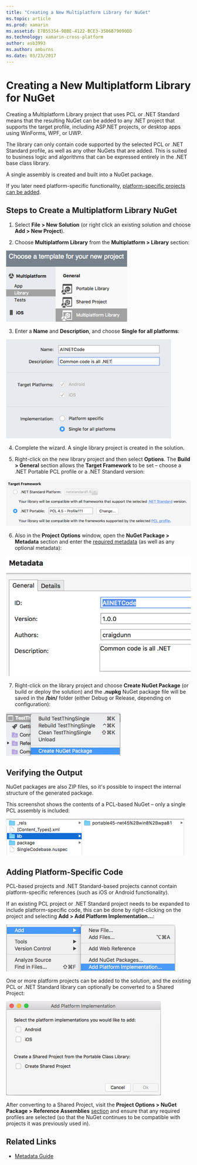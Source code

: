 ```yaml
---
title: "Creating a New Multiplatform Library for NuGet"
ms.topic: article
ms.prod: xamarin
ms.assetid: E7B55354-9BBE-4122-BCE3-3506B79090DD
ms.technology: xamarin-cross-platform
author: asb3993
ms.author: amburns
ms.date: 03/23/2017
---
```


# Creating a New Multiplatform Library for NuGet

Creating a Multiplatform Library project that uses PCL or .NET Standard means that
the resulting NuGet can be added to any .NET project that supports the target profile,
including ASP.NET projects, or desktop apps using WinForms, WPF, or UWP.

The library can only contain code supported by the selected PCL or .NET Standard profile,
as well as any other NuGets that are added.
This is suited to business logic and algorithms that can be expressed entirely in the .NET base class library.

A single assembly is created and built into a NuGet package.

If you later need platform-specific functionality, [platform-specific projects can be added](#add-platforms).

## Steps to Create a Multiplatform Library NuGet

1. Select **File > New Solution** (or right click an existing solution and choose **Add > New Project**).

2. Choose **Multiplatform Library** from the **Multiplatform > Library** section:

  [![](single-codebase-images/mulitplatform-library-sml.png "Configure multi-platform library for a single code base")](single-codebase-images/mulitplatform-library.png#lightbox)

3. Enter a **Name** and **Description**, and choose **Single for all platforms**:

  [![](single-codebase-images/single-configure-sml.png "Configure multi-platform library for a single code base")](single-codebase-images/single-configure.png#lightbox)

4. Complete the wizard. A single library project is created in the solution.

5. Right-click on the new library project and then select **Options**. The **Build > General** section
  allows the **Target Framework** to be set – choose a .NET Portable PCL profile or a .NET Standard version:

  [![](single-codebase-images/single-choose-type-sml.png "Choose PCL or .NET Standard for libary type")](single-codebase-images/single-choose-type.png#lightbox)

6. Also in the **Project Options** window, open the **NuGet Package > Metadata** section and enter the [required metadata](~/cross-platform/app-fundamentals/nuget-multiplatform-libraries/metadata.md)
  (as well as any optional metadata):

  [![](single-codebase-images/single-metadata-sml.png "Enter required metadata")](single-codebase-images/single-metadata.png#lightbox)

7. Right-click on the library project and choose **Create NuGet Package** (or build or deploy the solution) and
  the **.nupkg** NuGet package file will be saved in the **/bin/** folder (either Debug or Release, depending on configuration):

  ![](single-codebase-images/create-nuget-package.png "The NuGet package file will be saved in the bin folder either Debug or Release, depending on configuration")


## Verifying the Output

NuGet packages are also ZIP files, so it's possible to inspect the internal structure of the generated package.

This screenshot shows the contents of a PCL-based NuGet – only a single PCL assembly is included:

![](single-codebase-images/nuget-output.png "Files contained in the NuGet package")

<a name="add-platforms" />

## Adding Platform-Specific Code

PCL-based projects and .NET Standard-based projects cannot contain platform-specific
references (such as iOS or Android functionality).

If an existing PCL project or .NET Standard project needs to be expanded to include platform-specific
code, this can be done by right-clicking on the project and selecting **Add > Add Platform Implementation...**:

[![](single-codebase-images/add-later-sml.png "Add platform implementation menu")](single-codebase-images/add-later.png#lightbox)

One or more platform projects can be added to the solution, and the existing PCL or .NET Standard
library can optionally be converted to a Shared Project:

[![](single-codebase-images/add-later-platforms-sml.png "Add platform options such as iOS, Android, and Shared Project")](single-codebase-images/add-later-platforms-sml.png#lightbox)

After converting to a Shared Project, visit the **Project Options > NuGet Package > Reference Assemblies**
[section](~/cross-platform/app-fundamentals/nuget-multiplatform-libraries/platform-specific.md)
and ensure that any required profiles are selected (so that the NuGet continues to be compatible
with projects it was previously used in).


## Related Links

- [Metadata Guide](~/cross-platform/app-fundamentals/nuget-multiplatform-libraries/metadata.md)
